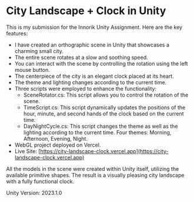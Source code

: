 # City Landscape + Clock in Unity

This is my submission for the Innorik Unity Assignment. Here are the key features:

- I have created an orthographic scene in Unity that showcases a charming small city.
- The entire scene rotates at a slow and soothing speed.
- You can interact with the scene by controlling the rotation using the left mouse button.
- The centerpiece of the city is an elegant clock placed at its heart.
- The theme and lighting changes according to the current time.
- Three scripts were employed to enhance the functionality:
  - SceneRotator.cs: This script allows you to control the rotation of the scene.
  - TimeScript.cs: This script dynamically updates the positions of the hour, minute, and second hands of the clock based on the current time.
  - DayNightCycle.cs: This script changes the theme as well as the lighting according to the current time. Four themes: Morning, Afternoon, Evening, Night.
- WebGL project deployed on Vercel. 
- Live Site: [https://city-landscape-clock.vercel.app](https://city-landscape-clock.vercel.app)

All the models in the scene were created within Unity itself, utilizing the available primitive shapes. The result is a visually pleasing city landscape with a fully functional clock.

Unity Version: 2023.1.0
